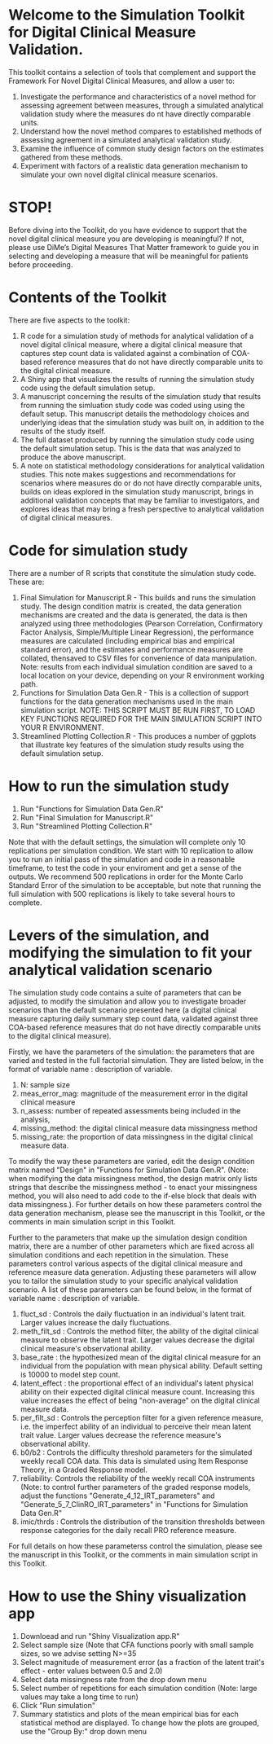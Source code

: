 # Welcome to the Simulation Toolkit for Digital Clinical Measure Validation.

This toolkit contains a selection of tools that complement and support the Framework For Novel Digital Clinical Measures, and allow a user to:

1) Investigate the performance and characteristics of a novel method for assessing agreement between measures, through a simulated analytical validation study where the measures do nt have directly comparable units.
2) Understand how the novel method compares to established methods of assessing agreement in a simulated analytical validation study.
3) Examine the influence of common study design factors on the estimates gathered from these methods.
4) Experiment with factors of a realistic data generation mechanism to simulate your own novel digital clinical measure scenarios.

# STOP! 
Before diving into the Toolkit, do you have evidence to support that the novel digital clinical measure you are developing is meaningful? If not, please use DiMe’s Digital Measures That Matter framework to guide you in selecting and developing a measure that will be meaningful for patients before proceeding.

# Contents of the Toolkit

There are five aspects to the toolkit:

1) R code for a simulation study of methods for analytical validation of a novel digital clinical measure, where a digital clinical measure that captures step count data is validated against a combination of COA-based reference measures that do not have directly comparable units to the digital clinical measure.
2) A Shiny app that visualizes the results of running the simulation study code using the default simulation setup.
3) A manuscript concerning the results of the simulation study that results from running the simluation study code was coded using using the default setup. This manuscript details the methodology choices and underlying ideas that the simulation study was built on, in addition to the results of the study itself.
4) The full dataset produced by running the simulation study code using the default simulation setup. This is the data that was analyzed to produce the above manuscript.
5) A note on statistical methodology considerations for analytical validation studies. This note makes suggestions and recommendations for scenarios where measures do or do not have directly comparable units, builds on ideas explored in the simulation study manuscript, brings in additional validation concepts that may be familiar to investigators, and explores ideas that may bring a fresh perspective to analytical validation of digital clinical measures.

# Code for simulation study

There are a number of R scripts that constitute the simulation study code. These are:

1) Final Simulation for Manuscript.R - This builds and runs the simulation study. The design condition matrix is created, the data generation mechanisms are created and the data is generated, the data is then analyzed using three methodologies (Pearson Correlation, Confirmatory Factor Analysis, Simple/Multiple Linear Regression), the performance measures are calculated (including empirical bias and empirical standard error), and the estimates and performance measures are collated, thensaved to CSV files for convenience of data manipulation. Note: results from each individual simulation condition are saved to a local location on your device, depending on your R environment working path.
2) Functions for Simulation Data Gen.R - This is a collection of support functions for the data generation mechanisms used in the main simulation script. NOTE: THIS SCRIPT MUST BE RUN FIRST, TO LOAD KEY FUNCTIONS REQUIRED FOR THE MAIN SIMULATION SCRIPT INTO YOUR R ENVIRONMENT.
3) Streamlined Plotting Collection.R - This produces a number of ggplots that illustrate key features of the simulation study results using the default simulation setup.

# How to run the simulation study

1) Run "Functions for Simulation Data Gen.R"
2) Run "Final Simulation for Manuscript.R"
3) Run "Streamlined Plotting Collection.R"

Note that with the default settings, the simulation will complete only 10 replications per simulation condition. We start with 10 replication to allow you to run an initial pass of the simulation and code in a reasonable timeframe, to test the code in your enviroment and get a sense of the outputs. We recommend 500 replications in order for the Monte Carlo Standard Error of the simulation to be acceptable, but note that running the full simulation with 500 replications is likely to take several hours to complete.

# Levers of the simulation, and modifying the simulation to fit your analytical validation scenario

The simulation study code contains a suite of parameters that can be adjusted, to modify the simulation and allow you to investigate broader scenarios than the default scenario presented here (a digital clinical measure capturing daily summary step count data, validated against three COA-based reference measures that do not have directly comparable units to the digital clinical measure).

Firstly, we have the parameters of the simulation: the parameters that are varied and tested in the full factorial simulation. They are listed below, in the format of variable name : description of variable. 

1) N: sample size
2) meas_error_mag: magnitude of the measurement error in the digital clinical measure
3) n_assess: number of repeated assessments being included in the analysis,
4) missing_method: the digital clinical measure data missingness method
5) missing_rate: the proportion of data missingness in the digital clinical measure data.

To modify the way these parameters are varied, edit the design condition matrix named "Design" in "Functions for Simulation Data Gen.R". (Note: when modifying the data missingness method, the design matrix only lists strings that describe the missingness method - to enact your missingness method, you will also need to add code to the if-else block that deals with data missingness.). For further details on how these parameters control the data generation mechanism, please see the manuscript in this Toolkit, or the comments in main simulation script in this Toolkit.

Further to the parameters that make up the simulation design condition matrix, there are a number of other parameters which are fixed across all simulation conditions and each repetition in the simulation. These parameters control various aspects of the digital clinical measure and reference measure data generation. Adjusting these parameters will allow you to tailor the simulation study to your specific analyical validation scenario. A list of these parameters can be found below, in the format of variable name : description of variable. 

1) fluct_sd : Controls the daily fluctuation in an individual's latent trait. Larger values increase the daily fluctuations.
2) meth_filt_sd : Controls the method filter, the ability of the digital clinical measure to observe the latent trait. Larger values decrease the digital clinical measure's observational ability.
3) base_rate : the hypothesized mean of the digital clinical measure for an individual from the population with mean physical ability. Default setting is 10000 to model step count.
4) latent_effect : the proportional effect of an individual's latent physical ability on their expected digital clinical measure count. Increasing this value increases the effect of being "non-average" on the digital clinical measure data.
5) per_filt_sd : Controls the perception filter for a given reference measure, i.e. the imperfect ability of an individual to perceive their mean latent trait value. Larger values decrease the reference measure's observational ability.
6) b0/b2 : Controls the difficulty threshold parameters for the simulated weekly recall COA data. This data is simulated using Item Response Theory, in a Graded Response model.
7) reliability: Controls the reliability of the weekly recall COA instruments (Note: to control further parameters of the graded response models, adjust the functions "Generate_4_12_IRT_parameters" and "Generate_5_7_ClinRO_IRT_parameters" in "Functions for Simulation Data Gen.R"
8) imic/thrds : Controls the distribution of the transition thresholds between response categories for the daily recall PRO reference measure.
     
For full details on how these parameterss control the simulation, please see the manuscript in this Toolkit, or the comments in main simulation script in this Toolkit.
    
# How to use the Shiny visualization app

1) Downloead and run "Shiny Visualization app.R"
2) Select sample size (Note that CFA functions poorly with small sample sizes, so we advise setting N>=35
3) Select magnitude of measurement error (as a fraction of the latent trait's effect - enter values between 0.5 and 2.0)
4) Select data missingness rate from the drop down menu
5) Select number of repetitions for each simulation condition (Note: large values may take a long time to run)
6) Click "Run simulation"
7) Summary statistics and plots of the mean empirical bias for each statistical method are displayed. To change how the plots are grouped, use the "Group By:" drop down menu



